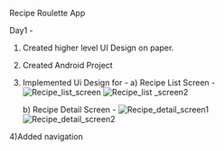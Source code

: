 Recipe Roulette App


Day1 - 
1) Created higher level UI Design on paper.
2) Created Android Project
3) Implemented Ui Design for -
   a) Recipe List Screen -
    ![Recipe_list_screen](https://github.com/user-attachments/assets/17b54678-1806-45b5-a81c-617478825a96)
    ![Recipe_list _screen2](https://github.com/user-attachments/assets/ba71e703-bc3c-4730-a8fa-21b88457e961)

   b) Recipe Detail Screen -
    ![Recipe_detail_screen1](https://github.com/user-attachments/assets/6db65b9f-48a6-4a16-8ea0-8af53f11facb)
    ![Recipe_detail_screen2](https://github.com/user-attachments/assets/8c777acf-eec0-482d-a1ee-3618ce04b027)

4)Added navigation